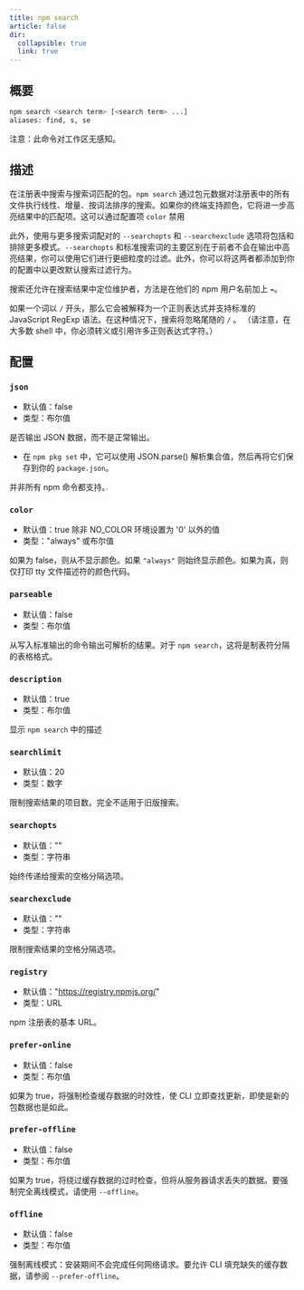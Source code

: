 ```yaml
---
title: npm search
article: false
dir:
  collapsible: true
  link: true
---
```


## 概要

```bash
npm search <search term> [<search term> ...]
aliases: find, s, se
```

注意：此命令对工作区无感知。

## 描述

在注册表中搜索与搜索词匹配的包。`npm search` 通过包元数据对注册表中的所有文件执行线性、增量、按词法排序的搜索。如果你的终端支持颜色，它将进一步高亮结果中的匹配项。这可以通过配置项 `color` 禁用

此外，使用与更多搜索词配对的 `--searchopts` 和 `--searchexclude` 选项将包括和排除更多模式。`--searchopts` 和标准搜索词的主要区别在于前者不会在输出中高亮结果，你可以使用它们进行更细粒度的过滤。此外，你可以将这两者都添加到你的配置中以更改默认搜索过滤行为。

搜索还允许在搜索结果中定位维护者，方法是在他们的 npm 用户名前加上 `=`。

如果一个词以 `/` 开头，那么它会被解释为一个正则表达式并支持标准的 JavaScript RegExp 语法。在这种情况下，搜索将忽略尾随的 `/` 。 （请注意，在大多数 shell 中，你必须转义或引用许多正则表达式字符。）



## 配置

### `json`

- 默认值：false
- 类型：布尔值

是否输出 JSON 数据，而不是正常输出。

- 在 `npm pkg set` 中，它可以使用 JSON.parse() 解析集合值，然后再将它们保存到你的 `package.json`。

并非所有 npm 命令都支持。



### `color`

- 默认值：true 除非 NO_COLOR 环境设置为 '0' 以外的值
- 类型："always" 或布尔值

如果为 false，则从不显示颜色。如果 `"always"` 则始终显示颜色。如果为真，则仅打印 tty 文件描述符的颜色代码。



### `parseable`

- 默认值：false
- 类型：布尔值

从写入标准输出的命令输出可解析的结果。对于 `npm search`，这将是制表符分隔的表格格式。



### `description`

- 默认值：true
- 类型：布尔值

显示 `npm search` 中的描述



### `searchlimit`

- 默认值：20
- 类型：数字

限制搜索结果的项目数。完全不适用于旧版搜索。



### `searchopts`

- 默认值：""
- 类型：字符串

始终传递给搜索的空格分隔选项。



### `searchexclude`

- 默认值：""
- 类型：字符串

限制搜索结果的空格分隔选项。



### `registry`

- 默认值："https://registry.npmjs.org/"
- 类型：URL

npm 注册表的基本 URL。



### `prefer-online`

- 默认值：false
- 类型：布尔值

如果为 true，将强制检查缓存数据的时效性，使 CLI 立即查找更新，即使是新的包数据也是如此。



### `prefer-offline`

- 默认值：false
- 类型：布尔值

如果为 true，将绕过缓存数据的过时检查，但将从服务器请求丢失的数据。要强制完全离线模式，请使用 `--offline`。



### `offline`

- 默认值：false
- 类型：布尔值

强制离线模式：安装期间不会完成任何网络请求。要允许 CLI 填充缺失的缓存数据，请参阅 `--prefer-offline`。
